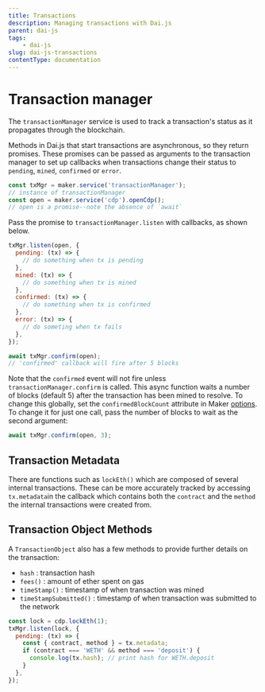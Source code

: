 ```yaml
---
title: Transactions
description: Managing transactions with Dai.js
parent: dai-js
tags:
	- dai-js
slug: dai-js-transactions
contentType: documentation
---
```


# Transaction manager

The `transactionManager` service is used to track a transaction's status as it propagates through the blockchain.

Methods in Dai.js that start transactions are asynchronous, so they return promises. These promises can be passed as arguments to the transaction manager to set up callbacks when transactions change their status to `pending`, `mined`, `confirmed` or `error`.

```javascript
const txMgr = maker.service('transactionManager');
// instance of transactionManager
const open = maker.service('cdp').openCdp();
// open is a promise--note the absence of `await`
```

Pass the promise to `transactionManager.listen` with callbacks, as shown below.

```javascript
txMgr.listen(open, {
  pending: (tx) => {
    // do something when tx is pending
  },
  mined: (tx) => {
    // do something when tx is mined
  },
  confirmed: (tx) => {
    // do something when tx is confirmed
  },
  error: (tx) => {
    // do someting when tx fails
  },
});

await txMgr.confirm(open);
// 'confirmed' callback will fire after 5 blocks
```

Note that the `confirmed` event will not fire unless `transactionManager.confirm` is called. This async function waits a number of blocks \(default 5\) after the transaction has been mined to resolve. To change this globally, set the `confirmedBlockCount` attribute in Maker [options](../maker/#options). To change it for just one call, pass the number of blocks to wait as the second argument:

```javascript
await txMgr.confirm(open, 3);
```

## Transaction Metadata

There are functions such as `lockEth()` which are composed of several internal transactions. These can be more accurately tracked by accessing `tx.metadata`in the callback which contains both the `contract` and the `method` the internal transactions were created from.

## Transaction Object Methods

A `TransactionObject` also has a few methods to provide further details on the transaction:

- `hash` : transaction hash
- `fees()` : amount of ether spent on gas
- `timeStamp()` : timestamp of when transaction was mined
- `timeStampSubmitted()` : timestamp of when transaction was submitted to the network

```javascript
const lock = cdp.lockEth(1);
txMgr.listen(lock, {
  pending: (tx) => {
    const { contract, method } = tx.metadata;
    if (contract === 'WETH' && method === 'deposit') {
      console.log(tx.hash); // print hash for WETH.deposit
    }
  },
});
```
